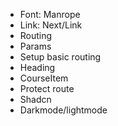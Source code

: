 - Font: Manrope
- Link: Next/Link
- Routing
- Params
- Setup basic routing
- Heading
- CourseItem
- Protect route
- Shadcn
- Darkmode/lightmode
